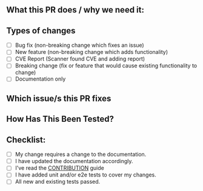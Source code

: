 <!--- Provide a general summary of your changes in the Title above --->
<!--- Please don't @-mention people in PR or commit messages (do so in an additional comment). --->
<!--- Please make sure you title is descriptive, it is used in the Release notes to let others know what it does ---> 

## What this PR does / why we need it:
<!--- Why is this change required? What problem does it solve? -->
<!--- If it fixes an open issue, please link to the issue here. -->

## Types of changes
<!--- What types of changes does your code introduce? Put an `x` in all the boxes that apply: -->
- [ ] Bug fix (non-breaking change which fixes an issue)
- [ ] New feature (non-breaking change which adds functionality)
- [ ] CVE Report (Scanner found CVE and adding report)
- [ ] Breaking change (fix or feature that would cause existing functionality to change)
- [ ] Documentation only

## Which issue/s this PR fixes
<!--
(optional, in `fixes #<issue number>` format, will close that issue when PR gets merged):

fixes #
-->

## How Has This Been Tested?
<!--- Please describe in detail how you tested your changes. -->
<!--- Include details of your testing environment, and the tests you ran to -->
<!--- see how your change affects other areas of the code, etc. -->

## Checklist:
<!--- Go over all the following points, and put an `x` in all the boxes that apply. -->
<!--- If you're unsure about any of these, don't hesitate to ask. We're here to help! -->
- [ ] My change requires a change to the documentation.
- [ ] I have updated the documentation accordingly.
- [ ] I've read the [CONTRIBUTION](https://github.com/ideacatlab/infra-nginx-ingress-trial/blob/main/CONTRIBUTING.md) guide
- [ ] I have added unit and/or e2e tests to cover my changes.
- [ ] All new and existing tests passed.
